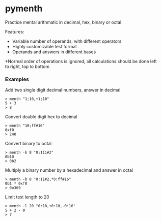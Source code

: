 # pymenth

Practice mental arithmatic in decimal, hex, binary or octal.

Features:
+ Variable number of operands, with different operators
+ Highly customizable test format
+ Operands and answers in different bases

*Normal order of operations is ignored, all calculations should be done left to right, top to bottom.

### Examples

Add two single digit decimal numbers, answer in decimal
```
> menth "1;10,+1;10"
5 + 3
> 8
```

Convert double digit hex to decimal
```
> menth "10;ff#16"
0xf0
> 240
```

Convert binary to octal
```
> menth -b 8 "0;111#2"
0b10
> 0b2
```

Multiply a binary number by a hexadecimal and answer in octal
```
> menth -b 8 "0:11#2,*0:ff#16"
0b1 * 0xf0
> 0o360
```

Limit test length to 20
```
> menth -l 20 "0:10,+0:10,-0:10"
5 + 2 - 0
> 7
```
